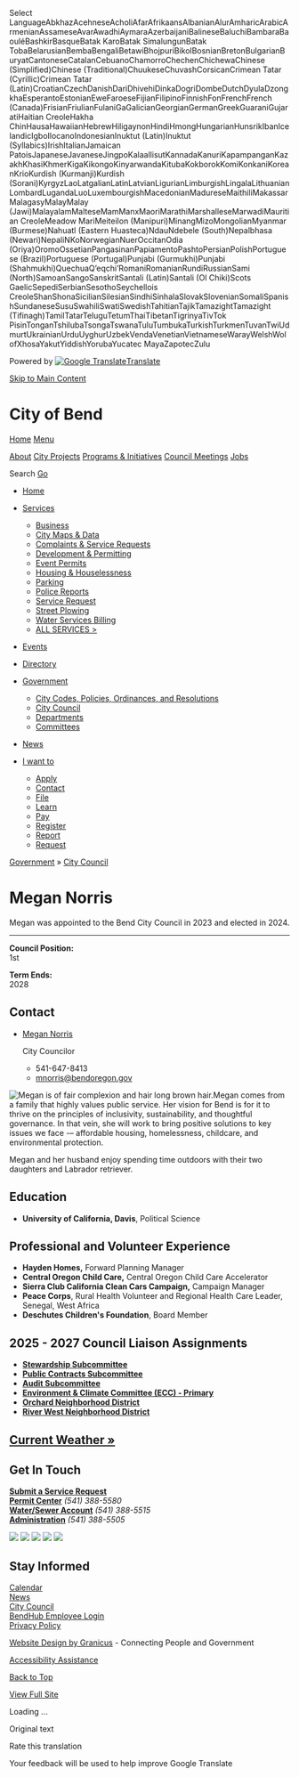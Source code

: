 Select LanguageAbkhazAcehneseAcholiAfarAfrikaansAlbanianAlurAmharicArabicArmenianAssameseAvarAwadhiAymaraAzerbaijaniBalineseBaluchiBambaraBaouléBashkirBasqueBatak KaroBatak SimalungunBatak TobaBelarusianBembaBengaliBetawiBhojpuriBikolBosnianBretonBulgarianBuryatCantoneseCatalanCebuanoChamorroChechenChichewaChinese (Simplified)Chinese (Traditional)ChuukeseChuvashCorsicanCrimean Tatar (Cyrillic)Crimean Tatar (Latin)CroatianCzechDanishDariDhivehiDinkaDogriDombeDutchDyulaDzongkhaEsperantoEstonianEweFaroeseFijianFilipinoFinnishFonFrenchFrench (Canada)FrisianFriulianFulaniGaGalicianGeorgianGermanGreekGuaraniGujaratiHaitian CreoleHakha ChinHausaHawaiianHebrewHiligaynonHindiHmongHungarianHunsrikIbanIcelandicIgboIlocanoIndonesianInuktut (Latin)Inuktut (Syllabics)IrishItalianJamaican PatoisJapaneseJavaneseJingpoKalaallisutKannadaKanuriKapampanganKazakhKhasiKhmerKigaKikongoKinyarwandaKitubaKokborokKomiKonkaniKoreanKrioKurdish (Kurmanji)Kurdish (Sorani)KyrgyzLaoLatgalianLatinLatvianLigurianLimburgishLingalaLithuanianLombardLugandaLuoLuxembourgishMacedonianMadureseMaithiliMakassarMalagasyMalayMalay (Jawi)MalayalamMalteseMamManxMaoriMarathiMarshalleseMarwadiMauritian CreoleMeadow MariMeiteilon (Manipuri)MinangMizoMongolianMyanmar (Burmese)Nahuatl (Eastern Huasteca)NdauNdebele (South)Nepalbhasa (Newari)NepaliNKoNorwegianNuerOccitanOdia (Oriya)OromoOssetianPangasinanPapiamentoPashtoPersianPolishPortuguese (Brazil)Portuguese (Portugal)Punjabi (Gurmukhi)Punjabi (Shahmukhi)QuechuaQʼeqchiʼRomaniRomanianRundiRussianSami (North)SamoanSangoSanskritSantali (Latin)Santali (Ol Chiki)Scots GaelicSepediSerbianSesothoSeychellois CreoleShanShonaSicilianSilesianSindhiSinhalaSlovakSlovenianSomaliSpanishSundaneseSusuSwahiliSwatiSwedishTahitianTajikTamazightTamazight (Tifinagh)TamilTatarTeluguTetumThaiTibetanTigrinyaTivTok PisinTonganTshilubaTsongaTswanaTuluTumbukaTurkishTurkmenTuvanTwiUdmurtUkrainianUrduUyghurUzbekVendaVenetianVietnameseWarayWelshWolofXhosaYakutYiddishYorubaYucatec MayaZapotecZulu

Powered by [![Google Translate](https://www.gstatic.com/images/branding/googlelogo/1x/googlelogo_color_42x16dp.png)Translate](https://translate.google.com)

[Skip to Main Content](https://www.bendoregon.gov/government/city-council/megan-norris/)

# City of Bend

[Home](https://www.bendoregon.gov/home) [Menu](https:void%280%29;)

[About](https://www.bendoregon.gov/services/about) [City Projects](https://www.bendoregon.gov/services/city-projects) [Programs &amp; Initiatives](https://www.bendoregon.gov/services/programs-and-initiatives) [Council Meetings](https://www.bendoregon.gov/government/city-council/city-council-meeting-agendas-video) [Jobs](https://www.governmentjobs.com/careers/bend)

Search [Go](https:void%280%29;)

- [Home](https://www.bendoregon.gov/home "Click to open Home")
- [Services](https://www.bendoregon.gov/services "Click to open Services")
  
  - [Business](https://www.bendoregon.gov/services/business "Doing Business in Bend")
  - [City Maps &amp; Data](https://www.bendoregon.gov/services/city-maps "City Maps")
  - [Complaints &amp; Service Requests](https://www.bendoregon.gov/services/complaints-and-service-requests "Complaints and Service Requests")
  
  <!--THE END-->
  
  - [Development &amp; Permitting](https://www.bendoregon.gov/services/development-permitting "Click to open Development & Permitting")
  - [Event Permits](https://www.bendoregon.gov/services/event-permits "Permitting for Events")
  - [Housing &amp; Houselessness](https://www.bendoregon.gov/services/affordable-housing "Click to open Housing & Houselessness")
  
  <!--THE END-->
  
  - [Parking](https://www.bendoregon.gov/services/parking "Parking In Bend")
  - [Police Reports](https://www.bendoregon.gov/services/police-reports "Click to open Police Reports")
  - [Service Request](https://www.bendoregon.gov/services/service-request "Click to open Service Request")
  
  <!--THE END-->
  
  - [Street Plowing](https://www.bendoregon.gov/services/street-plowing "Click to open Street Plowing")
  - [Water Services Billing](https://www.bendoregon.gov/services/water-services-billing "Click to open Water Services Billing")
  - [ALL SERVICES &gt;](https://www.bendoregon.gov/services/all-services "All Services")
- [Events](https://www.bendoregon.gov/events "Meetings and Events Calendar")
- [Directory](https://www.bendoregon.gov/directory "Click to open Directory")
- [Government](https://www.bendoregon.gov/government "Click to open Government")
  
  - [City Codes, Policies, Ordinances, and Resolutions](https://www.bendoregon.gov/government/city-codes-policies-ordinances-and-resolutions "Click to open City Codes, Policies, Ordinances, and Resolutions")
  
  <!--THE END-->
  
  - [City Council](https://www.bendoregon.gov/government/city-council "Click to open City Council")
  
  <!--THE END-->
  
  - [Departments](https://www.bendoregon.gov/government/departments "Click to open Departments")
  
  <!--THE END-->
  
  - [Committees](https://www.bendoregon.gov/government/committees "Committees, Boards & Commissions")
- [News](https://www.bendoregon.gov/news "News from the City of Bend")
- [I want to](https://www.bendoregon.gov/i-want-to "Click to open I want to")
  
  - [Apply](https://www.bendoregon.gov/i-want-to/apply "Click to open Apply")
  - [Contact](https://www.bendoregon.gov/i-want-to/contact "Click to open Contact")
  
  <!--THE END-->
  
  - [File](https://www.bendoregon.gov/i-want-to/file "Click to open File")
  - [Learn](https://www.bendoregon.gov/i-want-to/learn "Click to open Learn")
  
  <!--THE END-->
  
  - [Pay](https://www.bendoregon.gov/i-want-to/pay "Click to open Pay")
  - [Register](https://www.bendoregon.gov/i-want-to/register "Click to open Register")
  
  <!--THE END-->
  
  - [Report](https://www.bendoregon.gov/i-want-to/report "Click to open Report")
  - [Request](https://www.bendoregon.gov/i-want-to/request "Click to open Request")

[Government](https://www.bendoregon.gov/government) » [City Council](https://www.bendoregon.gov/government/city-council)

# Megan Norris

Megan was appointed to the Bend City Council in 2023 and elected in 2024.

* * *

**Council Position:**  
1st

**Term Ends:**  
2028

## Contact

- [Megan Norris](https://www.bendoregon.gov/Home/Components/StaffDirectory/StaffDirectory/509/36?backlist=%2Fgovernment%2Fcity-council%2Fmegan-norris)
  
  City Councilor
  
  - 541-647-8413
  - [mnorris@bendoregon.gov](https:void%280%29; "Click to send message to this staff member")

![Megan is of fair complexion and hair long brown hair.](https://www.bendoregon.gov/home/showpublishedimage/17570/638720963929770000)Megan comes from a family that highly values public service. Her vision for Bend is for it to thrive on the principles of inclusivity, sustainability, and thoughtful governance. In that vein, she will work to bring positive solutions to key issues we face -– affordable housing, homelessness, childcare, and environmental protection.

Megan and her husband enjoy spending time outdoors with their two daughters and Labrador retriever.

## Education

- **University of California, Davis**, Political Science

## Professional and Volunteer Experience

- **Hayden Homes,** Forward Planning Manager
- **Central Oregon Child Care,** Central Oregon Child Care Accelerator
- **Sierra Club California Clean Cars Campaign,** Campaign Manager
- **Peace Corps**, Rural Health Volunteer and Regional Health Care Leader, Senegal, West Africa
- **Deschutes Children's Foundation**, Board Member

## 2025 - 2027 Council Liaison Assignments

- [**Stewardship Subcommittee**](https://www.bendoregon.gov/government/city-council/council-subcommittees/stewardship)
- [**Public Contracts Subcommittee**](https://www.bendoregon.gov/government/city-council/council-subcommittees/public-contracts-subcommittee)
- [**Audit Subcommittee**](https://www.bendoregon.gov/government/city-council/council-subcommittees/audit-subcommittee)
- [**Environment &amp; Climate Committee (ECC) - Primary**](https://www.bendoregon.gov/government/committees/environment-climate-committee)
- [**Orchard Neighborhood District**](https://www.bendoregon.gov/government/departments/communications-engagement/neighborhood-districts)
- [**River West Neighborhood District**](https://www.bendoregon.gov/government/departments/communications-engagement/neighborhood-districts)

## [Current Weather »](https://www.yahoo.com/news/weather/united-states/oregon/bend-2362495)

## Get In Touch

[**Submit a Service Request**](https://www.bendoregon.gov/services/bend-works)  
[**Permit Center**](https://www.bendoregon.gov/government/departments/community-development/online-permit-center) *(541) 388-5580*  
[**Water/Sewer Account**](https://www.bendoregon.gov/services/utility-billing) *(541) 388-5515*  
[**Administration**](https://www.bendoregon.gov/government/departments/city-manager-s-office) *(541) 388-5505*

![](https://www.bendoregon.gov/home/showpublishedimage/5351/636536006746370000) ![](https://www.bendoregon.gov/home/showpublishedimage/5353/636536006768870000) ![](https://www.bendoregon.gov/home/showpublishedimage/14878/638344492394170000) ![](https://www.bendoregon.gov/home/showpublishedimage/6814/636663857634470000) ![](https://www.bendoregon.gov/home/showpublishedimage/5357/636536006796230000)

## Stay Informed

[Calendar](https://www.bendoregon.gov/events)  
[News](https://www.bendoregon.gov/news)  
[City Council](https://www.bendoregon.gov/government/city-council)  
[BendHub Employee Login](https://bendoregon.sharepoint.com)  
[Privacy Policy](https://www.bendoregon.gov/services/privacy-policy)

[Website Design by Granicus](https://granicus.com/government-website-design?utm_source=customer&utm_medium=footer&utm_campaign=govAccesswebsite) - Connecting People and Government

[Accessibility Assistance](https://www.bendoregon.gov/accessibility)

[Back to Top](https://www.bendoregon.gov/government/city-council/megan-norris)

[View Full Site](https:void%280%29;)

Loading ...

Original text

Rate this translation

Your feedback will be used to help improve Google Translate